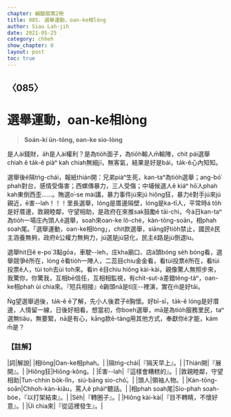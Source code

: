 ```yaml
---
chapter: 鹹酸甜第2冊
title: 085. 選舉運動，oan-ke相lòng
author: Siau Lah-jih
date: 2021-05-25
category: chheh
show_chapter: 0
layout: post
toc: true
---
```


## 〈085〉
# 選舉運動，oan-ke相lòng
> **Soán-kí ūn-tōng, oan-ke sio-lòng**

是人ài錢財，a̍h是人ài權利？是為tio̍h面子，為tio̍h輸人m̄輸陣，chit pái選舉chiah ē ta̍k-ê piàⁿ kah chiah無細jī，無客氣，結果是好是bái，ta̍k-ê心內知知。

選舉後ê隔tńg-chái，報紙thián開：兄弟piàⁿ生死，kan-taⁿ為tio̍h選舉；ang-bó͘ phah對台，感情受傷害；西螺傳暴力，三人受傷；中埔候選人ê kiáⁿ hō͘人phah kah東倒西歪……。賄選o͘-se mài講，暴力事件jú來jú hiông狂，暴力ê對手jú來jú親近，ē害--lah！！！里長選舉，lóng是厝邊隔壁，lóng是ka-tī人，平常時á to̍h是好厝邊，敦親睦鄰，守望相助，是政府在來推sak鼓勵ê tāi-chì，今á日kan-taⁿ為tio̍h一場庄內頭人ê選舉，soah來oan-ke lô-chè，kàn-tōng-soān，相phah soah尾。「選舉運動，oan-ke相lòng」，chit款選舉，siāng好tio̍h禁止，國民ê民主涵養無夠，政府ê公權力無夠力，jú選是jú惡化，民主ê路是jú倒退lu。

選舉hit日ê e-po͘ 3點gōa，車駛--leh，庄kha廟口、店á頭bóng se̍h bóng看，選舉競爭ê所在，lóng ē看tio̍h一陣人，二蕊目chiu金金看，看tùi投票ê所在，看tùi投票ê人，tùi toh去ùi toh來。看in ê目chiu hiông kài-kài，親像驚人無照步來，我驚你，你驚我，互相bē信任，互相相監視，有chi̍t-sut-á差錯têng-tâⁿ，oan-ke相phah ùi chia來。『短兵相接』ê齣頭nā是tī庄--裡演，實在m̄是好tāi。

Ǹg望選舉過後，ta̍k-ê ē了解，先小人後君子ê胸懷。好bī-sī，ta̍k-ê lóng是好厝邊，人情留一線，日後好相看。想當初，你boeh選舉，mā是為tio̍h服務里民，taⁿ選無tiâu，無要緊，nā是有心，kāng款ē-tàng用其他方式，奉獻你ê才能，kám m̄是？


### 【註解】

|詞|解說|
|相lòng|Oan-ke相phah。|
|隔tńg-chái|『隔天早上』。|
|Thián開|『展開』。|
|Hiông狂|Hiông-kông。|
|Ē害--lah|『這樣會糟糕的』。|
|敦親睦鄰，守望相助|Tun-chhin bo̍k-lîn，siú-bāng sio-chō͘。|
|頭人|領袖人物。|
|Kàn-tōng-soān|Chhoh-kàn-kiāu，罵人ê pháiⁿ聽話。|
|相phah soah尾|Sio-phah soah-bóe，『以打架結束』。|
|Se̍h|『轉圈子』。|
|Hiông kài-kài|『目不轉睛，不懷好意』。|
|Ùi chia來|『從這裡發生』。|
